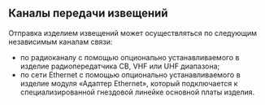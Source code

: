 ## Каналы передачи извещений

Отправка изделием извещений может осуществляться по следующим независимым каналам связи:

* по радиоканалу с помощью опционально устанавливаемого в изделие радиопередатчика CB, VHF или UHF диапазона;
* по сети Ethernet с помощью опционально устанавливаемого в изделие модуля «Адаптер Ethernet», который подключается к специализированной гнездовой линейке основной платы изделия.
